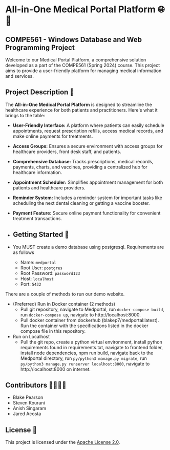 # All-in-One Medical Portal Platform 🌐💉

## COMPE561 - Windows Database and Web Programming Project

Welcome to our Medical Portal Platform, a comprehensive solution developed as a part of the COMPE561 (Spring 2024) course. This project aims to provide a user-friendly platform for managing medical information and services.

## Project Description 🏥

The **All-in-One Medical Portal Platform** is designed to streamline the healthcare experience for both patients and practitioners. Here's what it brings to the table:

- **User-Friendly Interface:** A platform where patients can easily schedule appointments, request prescription refills, access medical records, and make online payments for treatments.

- **Access Groups:** Ensures a secure environment with access groups for healthcare providers, front desk staff, and patients.

- **Comprehensive Database:** Tracks prescriptions, medical records, payments, charts, and vaccines, providing a centralized hub for healthcare information.

- **Appointment Scheduler:** Simplifies appointment management for both patients and healthcare providers.

- **Reminder System:** Includes a reminder system for important tasks like scheduling the next dental cleaning or getting a vaccine booster.

- **Payment Feature:** Secure online payment functionality for convenient treatment transactions.



- ## Getting Started 🚀

- You MUST create a demo database using postgresql. Requirements are as follows
  - Name: `medportal`
  - Root User: `postgres`
  - Root Password: `password123`
  - Host: `localhost`
  - Port: `5432`

There are a couple of methods to run our demo website.
- (Preferred) Run in Docker container (2 methods)
  - Pull git repository, navigate to Medportal, run `docker-compose build`, run `docker-compose up`, navigate to http://localhost:8000.
  - Pull docker container from dockerhub (blakep7/medportal:latest). Run the container with the specifications listed in the docker compose file in this repository.
- Run on Localhost
  - Pull the git repo, create a python virtual environment, install python requirements found in requirements.txt, navigate to frontend folder, install node dependencies, npm run build, navigate back to the Medportal directory, run `py/python3 manage.py migrate`, run `py/python3 manage.py runserver localhost:8000`, navigate to http://localhost:8000 on internet.

## Contributors 👩‍💻👨‍💻

- Blake Pearson
- Steven Kourani
- Anish Singaram
- Jared Acosta

## License 📜

This project is licensed under the [Apache License 2.0](LICENSE).

